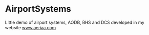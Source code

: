 # AirportSystems
Little demo of airport systems, AODB, BHS and DCS developed in my website www.aeriaa.com
